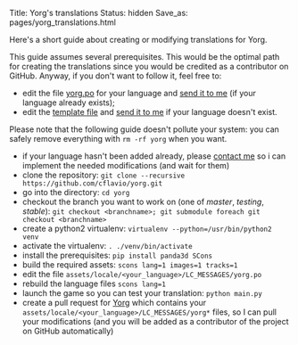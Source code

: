 Title: Yorg's translations
Status: hidden
Save_as: pages/yorg_translations.html

Here's a short guide about creating or modifying translations for Yorg.

This guide assumes several prerequisites. This would be the optimal path for creating the translations since you would be credited as a contributor on GitHub. Anyway, if you don't want to follow it, feel free to:

* edit the file [yorg.po](https://github.com/cflavio/yorg/tree/master/assets/locale) for your language and [send it to me]({filename}/pages/about.md) (if your language already exists);
* edit the [template file](https://github.com/cflavio/yorg/blob/master/assets/locale/it_IT/LC_MESSAGES/yorg.pot) and [send it to me]({filename}/pages/about.md) if your language doesn't exist.

Please note that the following guide doesn't pollute your system: you can safely remove everything with `rm -rf yorg` when you want.

* if your language hasn't been added already, please [contact me]({filename}/pages/about.md) so i can implement the needed modifications (and wait for them)
* clone the repository: `git clone --recursive https://github.com/cflavio/yorg.git`
* go into the directory: `cd yorg`
* checkout the branch you want to work on (one of *master*, *testing*, *stable*): `git checkout <branchname>; git submodule foreach git checkout <branchname>`
* create a python2 virtualenv: `virtualenv --python=/usr/bin/python2 venv`
* activate the virtualenv: `. ./venv/bin/activate`
* install the prerequisites: `pip install panda3d SCons`
* build the required assets: `scons lang=1 images=1 tracks=1`
* edit the file `assets/locale/<your_language>/LC_MESSAGES/yorg.po`
* rebuild the language files `scons lang=1`
* launch the game so you can test your translation: `python main.py`
* create a pull request for [Yorg](https://github.com/cflavio/yorg) which contains your `assets/locale/<your_language>/LC_MESSAGES/yorg*` files, so I can pull your modifications (and you will be added as a contributor of the project on GitHub automatically)
